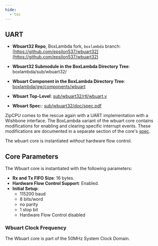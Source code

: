 ```yaml
---
hide:
  - toc
---
```


## UART

- **Wbuart32 Repo**, BoxLambda fork, `boxlambda` branch:
    [https://github.com/epsilon537/wbuart32](https://github.com/epsilon537/wbuart32)

- **Wbuart32 Submodule in the BoxLambda Directory Tree**:
    boxlambda/sub/wbuart32/

- **Wbuart Component in the BoxLambda Directory Tree**:
    [boxlambda/gw/components/wbuart](https://github.com/epsilon537/boxlambda/tree/master/gw/components/wbuart)

- **Wbuart Top-Level**:
    [sub/wbuart32/rtl/wbuart.v](https://github.com/epsilon537/wbuart32/blob/boxlambda/rtl/wbuart.v)

- **Wbuart Spec:**:
    [sub/wbuart32/doc/spec.pdf](https://github.com/epsilon537/wbuart32/blob/boxlambda/doc/spec.pdf)

ZipCPU comes to the rescue again with a UART implementation with a Wishbone interface. The BoxLambda variant of the wbuart core contains modifications for enabling and clearing specific interrupt events. These modifications are documented in a separate section of the core's [spec](https://github.com/epsilon537/wbuart32/blob/boxlambda/doc/spec.pdf).

The wbuart core is instantiated *without* hardware flow control.

## Core Parameters

The Wbuart core is instantiated with the following parameters:

- **Rx and Tx FIFO Size**: 16 bytes.
- **Hardware Flow Control Support**: Enabled.
- **Initial Setup**:
    - 115200 baud
    - 8 bits/word
    - no parity
    - 1 stop bit
    - Hardware Flow Control disabled

### Wbuart Clock Frequency

The Wbuart core is part of the 50MHz System Clock Domain.

